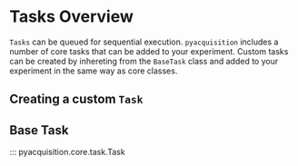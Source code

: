 # Tasks Overview

`Tasks` can be queued for sequential execution. `pyacquisition` includes a number of core tasks that can be added to your experiment. Custom tasks can be created by inhereting from the `BaseTask` class and added to your experiment in the same way as core classes.


## Creating a custom `Task`


## Base Task

::: pyacquisition.core.task.Task
